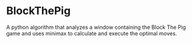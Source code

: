 # BlockThePig
A python algorithm that analyzes a window containing the Block The Pig game and uses minimax to calculate and execute the optimal moves.
